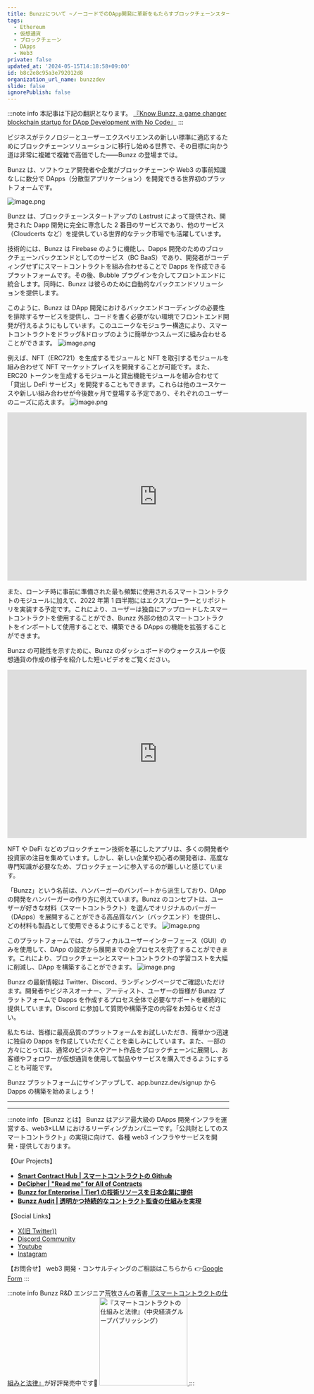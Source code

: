```yaml
---
title: Bunzzについて ~ノーコードでのDApp開発に革新をもたらすブロックチェーンスタートアップ~
tags:
  - Ethereum
  - 仮想通貨
  - ブロックチェーン
  - DApps
  - Web3
private: false
updated_at: '2024-05-15T14:18:58+09:00'
id: b8c2e8c95a3e792012d8
organization_url_name: bunzzdev
slide: false
ignorePublish: false
---
```

:::note info
本記事は下記の翻訳となります。
[『Know Bunzz, a game changer blockchain startup for DApp Development with No Code』](https://medium.com/@bunzzdev/know-bunzz-a-game-changer-blockchain-startup-for-dapp-development-with-no-code-9ccf3080348d)
:::

ビジネスがテクノロジーとユーザーエクスペリエンスの新しい標準に適応するためにブロックチェーンソリューションに移行し始める世界で、その目標に向かう道は非常に複雑で複雑で高価でした——Bunzz の登場までは。

Bunzz は、ソフトウェア開発者や企業がブロックチェーンや Web3 の事前知識なしに数分で DApps（分散型アプリケーション）を開発できる世界初のプラットフォームです。

![image.png](https://qiita-image-store.s3.ap-northeast-1.amazonaws.com/0/1926720/2ce9accf-c65c-b215-a735-80edcbf669e6.png)

Bunzz は、ブロックチェーンスタートアップの Lastrust によって提供され、開発された Dapp 開発に完全に専念した 2 番目のサービスであり、他のサービス（Cloudcerts など）を提供している世界的なテック市場でも活躍しています。

技術的には、Bunzz は Firebase のように機能し、Dapps 開発のためのブロックチェーンバックエンドとしてのサービス（BC BaaS）であり、開発者がコーディングせずにスマートコントラクトを組み合わせることで Dapps を作成できるプラットフォームです。その後、Bubble プラグインを介してフロントエンドに統合します。同時に、Bunzz は彼らのために自動的なバックエンドソリューションを提供します。

このように、Bunzz は DApp 開発におけるバックエンドコーディングの必要性を排除するサービスを提供し、コードを書く必要がない環境でフロントエンド開発が行えるようにもしています。このユニークなモジュラー構造により、スマートコントラクトをドラッグ&ドロップのように簡単かつスムーズに組み合わせることができます。
![image.png](https://qiita-image-store.s3.ap-northeast-1.amazonaws.com/0/1926720/9ae73d03-a7a1-d80f-a83c-d205bd372026.png)

例えば、NFT（ERC721）を生成するモジュールと NFT を取引するモジュールを組み合わせて NFT マーケットプレイスを開発することが可能です。また、ERC20 トークンを生成するモジュールと貸出機能モジュールを組み合わせて「貸出し DeFi サービス」を開発することもできます。これらは他のユースケースや新しい組み合わせが今後数ヶ月で登場する予定であり、それぞれのユーザーのニーズに応えます。
![image.png](https://qiita-image-store.s3.ap-northeast-1.amazonaws.com/0/1926720/00356c63-fa00-caaa-59dc-199d5e8fc85d.png)

<iframe width="680" height="382" src="https://www.youtube.com/embed/2zNymFqYXOY" title="How to generate ERC721 Tokens (NFTs) using Bunzz in No-Code" frameborder="0" allow="accelerometer; autoplay; clipboard-write; encrypted-media; gyroscope; picture-in-picture; web-share" allowfullscreen></iframe>

また、ローンチ時に事前に準備された最も頻繁に使用されるスマートコントラクトのモジュールに加えて、2022 年第 1 四半期にはエクスプローラーとリポジトリを実装する予定です。これにより、ユーザーは独自にアップロードしたスマートコントラクトを使用することができ、Bunzz 外部の他のスマートコントラクトをインポートして使用することで、構築できる DApps の機能を拡張することができます。

Bunzz の可能性を示すために、Bunzz のダッシュボードのウォークスルーや仮想通貨の作成の様子を紹介した短いビデオをご覧ください。

<iframe width="680" height="382" src="https://www.youtube.com/embed/1WwPJmwtZCY" title="[Short Demo] Creating DApp platform with No-Code &quot;Bunzz&quot;." frameborder="0" allow="accelerometer; autoplay; clipboard-write; encrypted-media; gyroscope; picture-in-picture; web-share" allowfullscreen></iframe>

NFT や DeFi などのブロックチェーン技術を基にしたアプリは、多くの開発者や投資家の注目を集めています。しかし、新しい企業や初心者の開発者は、高度な専門知識が必要なため、ブロックチェーンに参入するのが難しいと感じています。

「Bunzz」という名前は、ハンバーガーのバンパートから派生しており、DApp の開発をハンバーガーの作り方に例えています。Bunzz のコンセプトは、ユーザーが好きな材料（スマートコントラクト）を選んでオリジナルのバーガー（DApps）を展開することができる高品質なバン（バックエンド）を提供し、どの材料も製品として使用できるようにすることです。
![image.png](https://qiita-image-store.s3.ap-northeast-1.amazonaws.com/0/1926720/a36a934b-e136-4425-701c-d8fc59dce7bc.png)

このプラットフォームでは、グラフィカルユーザーインターフェース（GUI）のみを使用して、DApp の設定から展開までの全プロセスを完了することができます。これにより、ブロックチェーンとスマートコントラクトの学習コストを大幅に削減し、DApp を構築することができます。
![image.png](https://qiita-image-store.s3.ap-northeast-1.amazonaws.com/0/1926720/447e0bad-61a2-2251-9a08-ae870430872f.png)

Bunzz の最新情報は Twitter、Discord、ランディングページでご確認いただけます。開発者やビジネスオーナー、アーティスト、ユーザーの皆様が Bunzz プラットフォームで Dapps を作成するプロセス全体で必要なサポートを継続的に提供しています。Discord に参加して質問や構築予定の内容をお知らせください。

私たちは、皆様に最高品質のプラットフォームをお試しいただき、簡単かつ迅速に独自の Dapps を作成していただくことを楽しみにしています。また、一部の方々にとっては、通常のビジネスやアート作品をブロックチェーンに展開し、お客様やフォロワーが仮想通貨を使用して製品やサービスを購入できるようにすることも可能です。

Bunzz プラットフォームにサインアップして、app.bunzz.dev/signup から Dapps の構築を始めましょう！

---

---

:::note info
【Bunzz とは】
Bunzz はアジア最大級の DApps 開発インフラを運営する、web3×LLM におけるリーディングカンパニーです。「公共財としてのスマートコントラクト」の実現に向けて、各種 web3 インフラやサービスを開発・提供しております。

【Our Projects】

- **[Smart Contract Hub | スマートコントラクトの Github](https://www.bunzz.dev/)**
- **[DeCipher | "Read me" for All of Contracts](https://www.bunzz.dev/decipher)**
- **[Bunzz for Enterprise | Tier1 の技術リソースを日本企業に提供](https://enterprise.bunzz.dev/ja)**
- **[Bunzz Audit | 透明かつ持続的なコントラクト監査の仕組みを実現](hhttps://www.bunzz.dev/audit)**

【Social Links】

- [X(旧 Twitter))](https://twitter.com/BunzzDev)
- [Discord Community](https://t.co/6hHgssJdvW)
- [Youtube](https://www.youtube.com/@bunzzdev)
- [Instagram](https://www.instagram.com/bunzzdev/)

【お問合せ】
web3 開発・コンサルティングのご相談はこちらから 👉[Google Form](https://forms.gle/4tgQjWSw2MMMZW6E6)
:::

:::note info
Bunzz R&D エンジニア荒牧さんの著書[『スマートコントラクトの仕組みと法律』](https://amzn.to/3V03sNH)が好評発売中です📕
<a href="https://amzn.to/3V03sNH" rel="nofollow" referrerpolicy="no-referrer-when-downgrade">
<img
    src="https://m.media-amazon.com/images/I/81wopoZ1K4L._SY522_.jpg"
    alt="『スマートコントラクトの仕組みと法律』（中央経済グループパブリッシング）"
    width="200px"
    height="auto"
    Style="border: 0px;"
  />
</a>
:::
